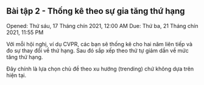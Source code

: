 ## Bài tập 2 - Thống kê theo sự gia tăng thứ hạng

Opened: Thứ sáu, 17 Tháng chín 2021, 12:00 AM
Due: Thứ ba, 21 Tháng chín 2021, 11:55 PM

Với mỗi hội nghị, ví dụ CVPR, các bạn sẽ thống kê cho hai năm liên tiếp và đo sự thay đổi về thứ hạng. Sau đó sắp xếp theo thứ tự giảm dần về mức tăng thứ hạng.

Đây chính là lựa chọn chủ đề theo xu hướng (trending) chứ không dựa trên hiện tại.